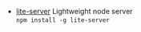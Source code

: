 - [lite-server](https://github.com/johnpapa/lite-server)  Lightweight node server  
`npm install -g lite-server`
